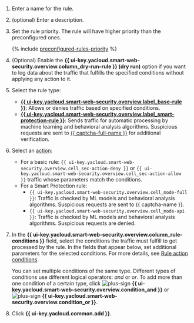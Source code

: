 1. Enter a name for the rule.
1. (optional) Enter a description.
1. Set the rule priority. The rule will have higher priority than the preconfigured ones.

   {% include [preconfigured-rules-priority](./preconfigured-rules-priority.md) %}

1. (Optional) Enable the **{{ ui-key.yacloud.smart-web-security.overview.column_dry-run-rule }} (dry run)** option if you want to log data about the traffic that fulfills the specified conditions without applying any action to it.
1. Select the rule type:
   * [**{{ ui-key.yacloud.smart-web-security.overview.label_base-rule }}**](../../smartwebsecurity/concepts/rules.md#base-rules): Allows or denies traffic based on specified conditions.
   * [**{{ ui-key.yacloud.smart-web-security.overview.label_smart-protection-rule }}**](../../smartwebsecurity/concepts/rules.md#smart-protection-rules): Sends traffic for automatic processing by machine learning and behavioral analysis algorithms. Suspicious requests are sent to [{{ captcha-full-name }}](../../smartcaptcha/) for additional verification.
1. Select an [action](../../smartwebsecurity/concepts/rules.md#rule-action):
   * For a basic rule: `{{ ui-key.yacloud.smart-web-security.overview.cell_sec-action-deny }}` or `{{ ui-key.yacloud.smart-web-security.overview.cell_sec-action-allow }}` traffic whose parameters match the conditions.
   * For a Smart Protection rule:
      * `{{ ui-key.yacloud.smart-web-security.overview.cell_mode-full }}`: Traffic is checked by ML models and behavioral analysis algorithms. Suspicious requests are sent to {{ captcha-name }}.
      * `{{ ui-key.yacloud.smart-web-security.overview.cell_mode-api }}`: Traffic is checked by ML models and behavioral analysis algorithms. Suspicious requests are denied.
1. In the **{{ ui-key.yacloud.smart-web-security.overview.column_rule-conditions }}** field, select the conditions the traffic must fulfill to get processed by the rule. In the fields that appear below, set additional parameters for the selected conditions. For more details, see [Rule action conditions](../../smartwebsecurity/concepts/conditions.md).

   You can set multiple conditions of the same type. Different types of conditions use different logical operators: _and_ or _or_. To add more than one condition of a certain type, click ![plus-sign](../../_assets/plus-sign.svg) **{{ ui-key.yacloud.smart-web-security.overview.condition_and }}** or ![plus-sign](../../_assets/plus-sign.svg) **{{ ui-key.yacloud.smart-web-security.overview.condition_or }}**.
1. Click **{{ ui-key.yacloud.common.add }}**.